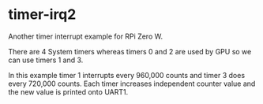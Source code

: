 # timer-irq2

Another timer interrupt example for RPi Zero W.

There are 4 System timers whereas timers 0 and 2
are used by GPU so we can use timers 1 and 3.

In this example timer 1 interrupts every 960,000 counts
and timer 3 does every 720,000 counts.
Each timer increases independent counter value and the
new value is printed onto UART1.